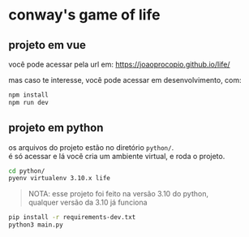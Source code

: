 # conway's game of life

## projeto em vue

você pode acessar pela url em: <https://joaoprocopio.github.io/life/>

mas caso te interesse, você pode acessar em desenvolvimento, com:

```bash
npm install
npm run dev
```

## projeto em python

os arquivos do projeto estão no diretório `python/`.  
é só acessar e lá você cria um ambiente virtual, e roda o projeto.

```bash
cd python/
pyenv virtualenv 3.10.x life
```

> NOTA:
> esse projeto foi feito na versão 3.10 do python,  
> qualquer versão da 3.10 já funciona

```bash
pip install -r requirements-dev.txt
python3 main.py
```
